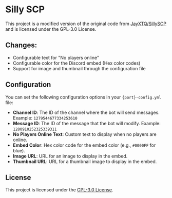 # Silly SCP

This project is a modified version of the original code from [JayXTQ/SillySCP](https://github.com/JayXTQ/SillySCP/) and is licensed under the GPL-3.0 License.

## Changes:
- Configurable text for "No players online"
- Configurable color for the Discord embed (Hex color codes)
- Support for image and thumbnail through the configuration file

## Configuration

You can set the following configuration options in your `{port}-config.yml` file:

- **Channel ID**: The ID of the channel where the bot will send messages. Example: `1279544677334253610`
- **Message ID**: The ID of the message that the bot will modify. Example: `1280910252325339311`
- **No Players Online Text**: Custom text to display when no players are online.
- **Embed Color**: Hex color code for the embed color (e.g., `#0000FF` for blue).
- **Image URL**: URL for an image to display in the embed.
- **Thumbnail URL**: URL for a thumbnail image to display in the embed.

## License
This project is licensed under the [GPL-3.0 License](https://www.gnu.org/licenses/gpl-3.0.txt).

